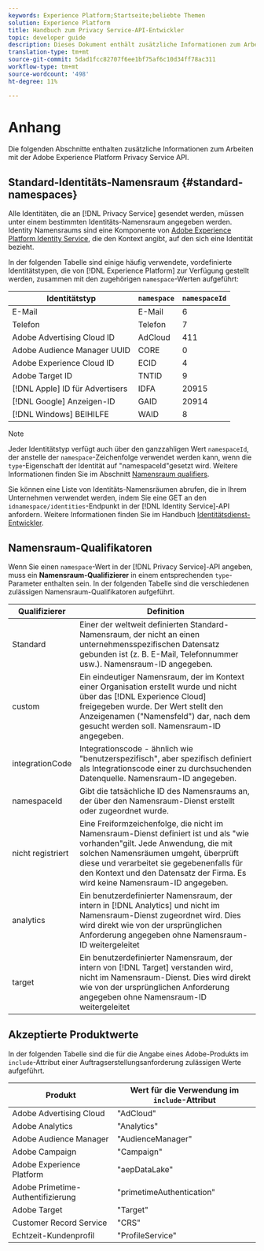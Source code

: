 ```yaml
---
keywords: Experience Platform;Startseite;beliebte Themen
solution: Experience Platform
title: Handbuch zum Privacy Service-API-Entwickler
topic: developer guide
description: Dieses Dokument enthält zusätzliche Informationen zum Arbeiten mit der Privacy Service-API.
translation-type: tm+mt
source-git-commit: 5dad1fcc82707f6ee1bf75af6c10d34ff78ac311
workflow-type: tm+mt
source-wordcount: '498'
ht-degree: 11%

---
```



# Anhang

Die folgenden Abschnitte enthalten zusätzliche Informationen zum Arbeiten mit der Adobe Experience Platform Privacy Service API.

## Standard-Identitäts-Namensraum {#standard-namespaces}

Alle Identitäten, die an [!DNL Privacy Service] gesendet werden, müssen unter einem bestimmten Identitäts-Namensraum angegeben werden. Identity Namensraums sind eine Komponente von [Adobe Experience Platform Identity Service](../../identity-service/home.md), die den Kontext angibt, auf den sich eine Identität bezieht.

In der folgenden Tabelle sind einige häufig verwendete, vordefinierte Identitätstypen, die von [!DNL Experience Platform] zur Verfügung gestellt werden, zusammen mit den zugehörigen `namespace`-Werten aufgeführt:

| Identitätstyp | `namespace` | `namespaceId` |
| --- | --- | --- |
| E-Mail  | E-Mail | 6 |
| Telefon | Telefon | 7 |
| Adobe Advertising Cloud ID | AdCloud | 411 |
| Adobe Audience Manager UUID | CORE | 0 |
| Adobe Experience Cloud ID | ECID | 4 |
| Adobe Target ID | TNTID | 9 |
| [!DNL Apple] ID für Advertisers | IDFA | 20915 |
| [!DNL Google] Anzeigen-ID | GAID | 20914 |
| [!DNL Windows] BEIHILFE | WAID | 8 |

>[!NOTE]
>
>Jeder Identitätstyp verfügt auch über den ganzzahligen Wert `namespaceId`, der anstelle der `namespace`-Zeichenfolge verwendet werden kann, wenn die `type`-Eigenschaft der Identität auf &quot;namespaceId&quot;gesetzt wird. Weitere Informationen finden Sie im Abschnitt [Namensraum qualifiers](#namespace-qualifiers).

Sie können eine Liste von Identitäts-Namensräumen abrufen, die in Ihrem Unternehmen verwendet werden, indem Sie eine GET an den `idnamespace/identities`-Endpunkt in der [!DNL Identity Service]-API anfordern. Weitere Informationen finden Sie im Handbuch [Identitätsdienst-Entwickler](../../identity-service/api/getting-started.md).

## Namensraum-Qualifikatoren

Wenn Sie einen `namespace`-Wert in der [!DNL Privacy Service]-API angeben, muss ein **Namensraum-Qualifizierer** in einem entsprechenden `type`-Parameter enthalten sein. In der folgenden Tabelle sind die verschiedenen zulässigen Namensraum-Qualifikatoren aufgeführt.

| Qualifizierer | Definition |
| --------- | ---------- |
| Standard | Einer der weltweit definierten Standard-Namensraum, der nicht an einen unternehmensspezifischen Datensatz gebunden ist (z. B. E-Mail, Telefonnummer usw.). Namensraum-ID angegeben. |
| custom | Ein eindeutiger Namensraum, der im Kontext einer Organisation erstellt wurde und nicht über das [!DNL Experience Cloud] freigegeben wurde. Der Wert stellt den Anzeigenamen (&quot;Namensfeld&quot;) dar, nach dem gesucht werden soll. Namensraum-ID angegeben. |
| integrationCode | Integrationscode - ähnlich wie &quot;benutzerspezifisch&quot;, aber spezifisch definiert als Integrationscode einer zu durchsuchenden Datenquelle. Namensraum-ID angegeben. |
| namespaceId | Gibt die tatsächliche ID des Namensraums an, der über den Namensraum-Dienst erstellt oder zugeordnet wurde. |
| nicht registriert | Eine Freiformzeichenfolge, die nicht im Namensraum-Dienst definiert ist und als &quot;wie vorhanden&quot;gilt. Jede Anwendung, die mit solchen Namensräumen umgeht, überprüft diese und verarbeitet sie gegebenenfalls für den Kontext und den Datensatz der Firma. Es wird keine Namensraum-ID angegeben. |
| analytics | Ein benutzerdefinierter Namensraum, der intern in [!DNL Analytics] und nicht im Namensraum-Dienst zugeordnet wird. Dies wird direkt wie von der ursprünglichen Anforderung angegeben ohne Namensraum-ID weitergeleitet |
| target | Ein benutzerdefinierter Namensraum, der intern von [!DNL Target] verstanden wird, nicht im Namensraum-Dienst. Dies wird direkt wie von der ursprünglichen Anforderung angegeben ohne Namensraum-ID weitergeleitet |

## Akzeptierte Produktwerte

In der folgenden Tabelle sind die für die Angabe eines Adobe-Produkts im `include`-Attribut einer Auftragserstellungsanforderung zulässigen Werte aufgeführt.

| Produkt | Wert für die Verwendung im `include`-Attribut |
--- | ---
| Adobe Advertising Cloud | &quot;AdCloud&quot; |
| Adobe Analytics | &quot;Analytics&quot; |
| Adobe Audience Manager | &quot;AudienceManager&quot; |
| Adobe Campaign | &quot;Campaign&quot; |
| Adobe Experience Platform | &quot;aepDataLake&quot; |
| Adobe Primetime-Authentifizierung | &quot;primetimeAuthentication&quot; |
| Adobe Target | &quot;Target&quot; |
| Customer Record Service | &quot;CRS&quot; |
| Echtzeit-Kundenprofil | &quot;ProfileService&quot; |